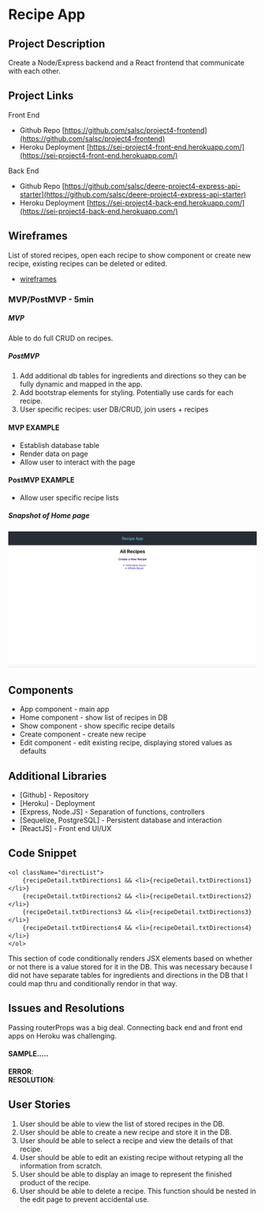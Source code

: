 # Recipe App

## Project Description

Create a Node/Express backend and a React frontend that communicate with each other.

## Project Links
Front End
- Github Repo [https://github.com/salsc/project4-frontend](https://github.com/salsc/project4-frontend)
- Heroku Deployment [https://sei-project4-front-end.herokuapp.com/](https://sei-project4-front-end.herokuapp.com/)

Back End
- Github Repo [https://github.com/salsc/deere-project4-express-api-starter](https://github.com/salsc/deere-project4-express-api-starter)
- Heroku Deployment [https://sei-project4-back-end.herokuapp.com/](https://sei-project4-back-end.herokuapp.com/)

## Wireframes

List of stored recipes, open each recipe to show component or create new recipe, existing recipes can be deleted or edited.

- [wireframes](https://github.com/salsc/project4-frontend/blob/main/planning/Project%204%20Wireframe.pdf)
<!-- - [react architecture]() -->

### MVP/PostMVP - 5min

##### MVP
Able to do full CRUD on recipes.
##### PostMVP
1. Add additional db tables for ingredients and directions so they can be fully dynamic and mapped in the app.
2. Add bootstrap elements for styling. Potentially use cards for each recipe.
3. User specific recipes: user DB/CRUD, join users + recipes

#### MVP EXAMPLE
- Establish database table 
- Render data on page 
- Allow user to interact with the page

#### PostMVP EXAMPLE

- Allow user specific recipe lists

##### Snapshot of Home page

![alt text](https://github.com/salsc/project4-frontend/blob/main/planning/App%20Screenshot.png "App Homepage Snapshot")

## Components

* App component - main app
* Home component - show list of recipes in DB
* Show component - show specific recipe details
* Create component - create new recipe
* Edit component - edit existing recipe, displaying stored values as defaults

## Additional Libraries
 <!-- Use this section to list all supporting libraries and thier role in the project such as Axios, ReactStrap, D3, etc. -->
 * [Github] - Repository
 * [Heroku] - Deployment
 * [Express, Node.JS] - Separation of functions, controllers
 * [Sequelize, PostgreSQL] - Persistent database and interaction
 * [ReactJS] - Front end UI/UX

## Code Snippet
```
<ol className="directList">
    {recipeDetail.txtDirections1 && <li>{recipeDetail.txtDirections1}</li>}
    {recipeDetail.txtDirections2 && <li>{recipeDetail.txtDirections2}</li>}
    {recipeDetail.txtDirections3 && <li>{recipeDetail.txtDirections3}</li>}
    {recipeDetail.txtDirections4 && <li>{recipeDetail.txtDirections4}</li>}
</ol>
```
This section of code conditionally renders JSX elements based on whether or not there is a value stored for it in the DB. This was necessary because I did not have separate tables for ingredients and directions in the DB that I could map thru and conditionally rendor in that way.


## Issues and Resolutions
Passing routerProps was a big deal.
Connecting back end and front end apps on Heroku was challenging.

#### SAMPLE.....
**ERROR**:                          
**RESOLUTION**: 

## User Stories
1. User should be able to view the list of stored recipes in the DB.
2. User should be able to create a new recipe and store it in the DB.
3. User should be able to select a recipe and view the details of that recipe.
4. User should be able to edit an existing recipe without retyping all the information from scratch.
5. User should be able to display an image to represent the finished product of the recipe.
6. User should be able to delete a recipe. This function should be nested in the edit page to prevent accidental use.